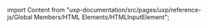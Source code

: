
import Content from "uxp-documentation/src/pages/uxp/reference-js/Global Members/HTML Elements/HTMLInputElement";

<Content query="product=xd"/>
